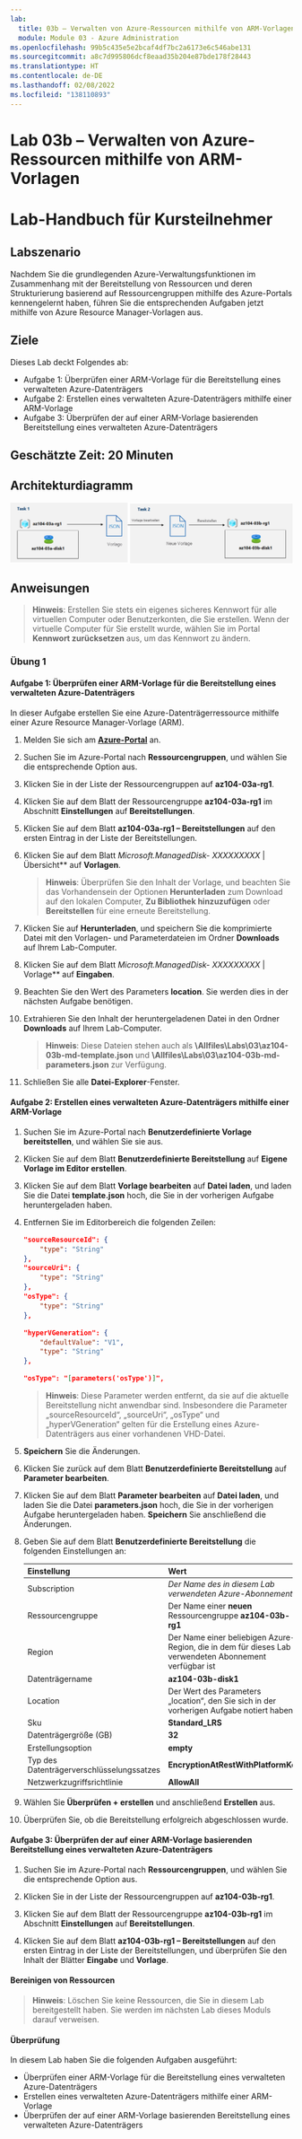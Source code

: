 ```yaml
---
lab:
  title: 03b – Verwalten von Azure-Ressourcen mithilfe von ARM-Vorlagen
  module: Module 03 - Azure Administration
ms.openlocfilehash: 99b5c435e5e2bcaf4df7bc2a6173e6c546abe131
ms.sourcegitcommit: a8c7d995806dcf8eaad35b204e87bde178f28443
ms.translationtype: HT
ms.contentlocale: de-DE
ms.lasthandoff: 02/08/2022
ms.locfileid: "138110893"
---
```

# <a name="lab-03b---manage-azure-resources-by-using-arm-templates"></a>Lab 03b – Verwalten von Azure-Ressourcen mithilfe von ARM-Vorlagen
# <a name="student-lab-manual"></a>Lab-Handbuch für Kursteilnehmer

## <a name="lab-scenario"></a>Labszenario
Nachdem Sie die grundlegenden Azure-Verwaltungsfunktionen im Zusammenhang mit der Bereitstellung von Ressourcen und deren Strukturierung basierend auf Ressourcengruppen mithilfe des Azure-Portals kennengelernt haben, führen Sie die entsprechenden Aufgaben jetzt mithilfe von Azure Resource Manager-Vorlagen aus.

## <a name="objectives"></a>Ziele

Dieses Lab deckt Folgendes ab:

+ Aufgabe 1: Überprüfen einer ARM-Vorlage für die Bereitstellung eines verwalteten Azure-Datenträgers
+ Aufgabe 2: Erstellen eines verwalteten Azure-Datenträgers mithilfe einer ARM-Vorlage
+ Aufgabe 3: Überprüfen der auf einer ARM-Vorlage basierenden Bereitstellung eines verwalteten Azure-Datenträgers

## <a name="estimated-timing-20-minutes"></a>Geschätzte Zeit: 20 Minuten

## <a name="architecture-diagram"></a>Architekturdiagramm

![image](../media/lab03b.png)

## <a name="instructions"></a>Anweisungen

> **Hinweis**: Erstellen Sie stets ein eigenes sicheres Kennwort für alle virtuellen Computer oder Benutzerkonten, die Sie erstellen. Wenn der virtuelle Computer für Sie erstellt wurde, wählen Sie im Portal **Kennwort zurücksetzen** aus, um das Kennwort zu ändern. 

### <a name="exercise-1"></a>Übung 1

#### <a name="task-1-review-an-arm-template-for-deployment-of-an-azure-managed-disk"></a>Aufgabe 1: Überprüfen einer ARM-Vorlage für die Bereitstellung eines verwalteten Azure-Datenträgers

In dieser Aufgabe erstellen Sie eine Azure-Datenträgerressource mithilfe einer Azure Resource Manager-Vorlage (ARM).

1. Melden Sie sich am [**Azure-Portal**](https://portal.azure.com) an.

1. Suchen Sie im Azure-Portal nach **Ressourcengruppen**, und wählen Sie die entsprechende Option aus. 

1. Klicken Sie in der Liste der Ressourcengruppen auf **az104-03a-rg1**.

1. Klicken Sie auf dem Blatt der Ressourcengruppe **az104-03a-rg1** im Abschnitt **Einstellungen** auf **Bereitstellungen**.

1. Klicken Sie auf dem Blatt **az104-03a-rg1 – Bereitstellungen** auf den ersten Eintrag in der Liste der Bereitstellungen.

1. Klicken Sie auf dem Blatt **Microsoft.ManagedDisk-* XXXXXXXXX* \| Übersicht** auf **Vorlagen**.

    >**Hinweis**: Überprüfen Sie den Inhalt der Vorlage, und beachten Sie das Vorhandensein der Optionen **Herunterladen** zum Download auf den lokalen Computer, **Zu Bibliothek hinzuzufügen** oder **Bereitstellen** für eine erneute Bereitstellung.

1. Klicken Sie auf **Herunterladen**, und speichern Sie die komprimierte Datei mit den Vorlagen- und Parameterdateien im Ordner **Downloads** auf Ihrem Lab-Computer.

1. Klicken Sie auf dem Blatt **Microsoft.ManagedDisk-* XXXXXXXXX* \| Vorlage** auf **Eingaben**.

1. Beachten Sie den Wert des Parameters **location**. Sie werden dies in der nächsten Aufgabe benötigen.

1. Extrahieren Sie den Inhalt der heruntergeladenen Datei in den Ordner **Downloads** auf Ihrem Lab-Computer.

    >**Hinweis**: Diese Dateien stehen auch als **\\Allfiles\\Labs\\03\\az104-03b-md-template.json** und **\\Allfiles\\Labs\\03\\az104-03b-md-parameters.json** zur Verfügung.
    
1. Schließen Sie alle **Datei-Explorer**-Fenster.

#### <a name="task-2-create-an-azure-managed-disk-by-using-an-arm-template"></a>Aufgabe 2: Erstellen eines verwalteten Azure-Datenträgers mithilfe einer ARM-Vorlage

1. Suchen Sie im Azure-Portal nach **Benutzerdefinierte Vorlage bereitstellen**, und wählen Sie sie aus.

1. Klicken Sie auf dem Blatt **Benutzerdefinierte Bereitstellung** auf **Eigene Vorlage im Editor erstellen**.

1. Klicken Sie auf dem Blatt **Vorlage bearbeiten** auf **Datei laden**, und laden Sie die Datei **template.json** hoch, die Sie in der vorherigen Aufgabe heruntergeladen haben.

1. Entfernen Sie im Editorbereich die folgenden Zeilen:

   ```json
   "sourceResourceId": {
       "type": "String"
   },
   "sourceUri": {
       "type": "String"
   },
   "osType": {
       "type": "String"
   },
   ```

   ```json
   "hyperVGeneration": {
       "defaultValue": "V1",
       "type": "String"
   },      
   ```

   ```json
   "osType": "[parameters('osType')]",
   ```

    >**Hinweis**: Diese Parameter werden entfernt, da sie auf die aktuelle Bereitstellung nicht anwendbar sind. Insbesondere die Parameter „sourceResourceId“, „sourceUri“, „osType“ und „hyperVGeneration“ gelten für die Erstellung eines Azure-Datenträgers aus einer vorhandenen VHD-Datei.

1. **Speichern** Sie die Änderungen.

1. Klicken Sie zurück auf dem Blatt **Benutzerdefinierte Bereitstellung** auf **Parameter bearbeiten**. 

1. Klicken Sie auf dem Blatt **Parameter bearbeiten** auf **Datei laden**, und laden Sie die Datei **parameters.json** hoch, die Sie in der vorherigen Aufgabe heruntergeladen haben. **Speichern** Sie anschließend die Änderungen.

1. Geben Sie auf dem Blatt **Benutzerdefinierte Bereitstellung** die folgenden Einstellungen an:

    | Einstellung | Wert |
    | --- |--- |
    | Subscription | *Der Name des in diesem Lab verwendeten Azure-Abonnements* |
    | Ressourcengruppe | Der Name einer **neuen** Ressourcengruppe **az104-03b-rg1** |
    | Region | Der Name einer beliebigen Azure-Region, die in dem für dieses Lab verwendeten Abonnement verfügbar ist |
    | Datenträgername | **az104-03b-disk1** |
    | Location | Der Wert des Parameters „location“, den Sie sich in der vorherigen Aufgabe notiert haben |
    | Sku | **Standard_LRS** |
    | Datenträgergröße (GB) | **32** |
    | Erstellungsoption | **empty** |
    | Typ des Datenträgerverschlüsselungssatzes | **EncryptionAtRestWithPlatformKey** |
    | Netzwerkzugriffsrichtlinie | **AllowAll** |

1. Wählen Sie **Überprüfen + erstellen** und anschließend **Erstellen** aus.

1. Überprüfen Sie, ob die Bereitstellung erfolgreich abgeschlossen wurde.

#### <a name="task-3-review-the-arm-template-based-deployment-of-the-managed-disk"></a>Aufgabe 3: Überprüfen der auf einer ARM-Vorlage basierenden Bereitstellung eines verwalteten Azure-Datenträgers

1. Suchen Sie im Azure-Portal nach **Ressourcengruppen**, und wählen Sie die entsprechende Option aus. 

1. Klicken Sie in der Liste der Ressourcengruppen auf **az104-03b-rg1**.

1. Klicken Sie auf dem Blatt der Ressourcengruppe **az104-03b-rg1** im Abschnitt **Einstellungen** auf **Bereitstellungen**.

1. Klicken Sie auf dem Blatt **az104-03b-rg1 – Bereitstellungen** auf den ersten Eintrag in der Liste der Bereitstellungen, und überprüfen Sie den Inhalt der Blätter **Eingabe** und **Vorlage**.

#### <a name="clean-up-resources"></a>Bereinigen von Ressourcen

   >**Hinweis**: Löschen Sie keine Ressourcen, die Sie in diesem Lab bereitgestellt haben. Sie werden im nächsten Lab dieses Moduls darauf verweisen.

#### <a name="review"></a>Überprüfung

In diesem Lab haben Sie die folgenden Aufgaben ausgeführt:

- Überprüfen einer ARM-Vorlage für die Bereitstellung eines verwalteten Azure-Datenträgers
- Erstellen eines verwalteten Azure-Datenträgers mithilfe einer ARM-Vorlage
- Überprüfen der auf einer ARM-Vorlage basierenden Bereitstellung eines verwalteten Azure-Datenträgers
